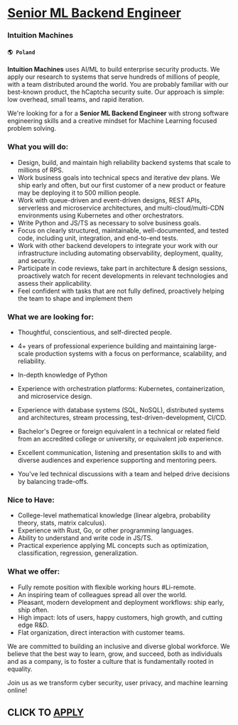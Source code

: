 # [Senior ML Backend Engineer](https://www.remotewlb.com/apply/senior-ml-backend-engineer)  
### Intuition Machines  
#### `🌎 Poland`  

**Intuition Machines** uses AI/ML to build enterprise security products. We apply our research to systems that serve hundreds of millions of people, with a team distributed around the world. You are probably familiar with our best-known product, the hCaptcha security suite. Our approach is simple: low overhead, small teams, and rapid iteration.

We're looking for a for a **Senior ML Backend Engineer** with strong software engineering skills and a creative mindset for Machine Learning focused problem solving.

### What you will do:

  * Design, build, and maintain high reliability backend systems that scale to millions of RPS.
  * Work business goals into technical specs and iterative dev plans. We ship early and often, but our first customer of a new product or feature may be deploying it to 500 million people.
  * Work with queue-driven and event-driven designs, REST APIs, serverless and microservice architectures, and multi-cloud/multi-CDN environments using Kubernetes and other orchestrators.
  * Write Python and JS/TS as necessary to solve business goals.
  * Focus on clearly structured, maintainable, well-documented, and tested code, including unit, integration, and end-to-end tests.
  * Work with other backend developers to integrate your work with our infrastructure including automating observability, deployment, quality, and security.
  * Participate in code reviews, take part in architecture & design sessions, proactively watch for recent developments in relevant technologies and assess their applicability.
  * Feel confident with tasks that are not fully defined, proactively helping the team to shape and implement them

### What we are looking for:

  * Thoughtful, conscientious, and self-directed people.
  * 4+ years of professional experience building and maintaining large-scale production systems with a focus on performance, scalability, and reliability. 
  * In-depth knowledge of Python
  * Experience with orchestration platforms: Kubernetes, containerization, and microservice design.
  * Experience with database systems (SQL, NoSQL), distributed systems and architectures, stream processing, test-driven-development, CI/CD.
  * Bachelor's Degree or foreign equivalent in a technical or related field from an accredited college or university, or equivalent job experience.
  * Excellent communication, listening and presentation skills to and with diverse audiences and experience supporting and mentoring peers.

  * You've led technical discussions with a team and helped drive decisions by balancing trade-offs.  

### Nice to Have:

  * College-level mathematical knowledge (linear algebra, probability theory, stats, matrix calculus).
  * Experience with Rust, Go, or other programming languages.
  * Ability to understand and write code in JS/TS.
  * Practical experience applying ML concepts such as optimization, classification, regression, generalization.

### What we offer:

  * Fully remote position with flexible working hours #Li-remote.
  * An inspiring team of colleagues spread all over the world.
  * Pleasant, modern development and deployment workflows: ship early, ship often.
  * High impact: lots of users, happy customers, high growth, and cutting edge R&D.
  * Flat organization, direct interaction with customer teams.

We are committed to building an inclusive and diverse global workforce. We believe that the best way to learn, grow, and succeed, both as individuals and as a company, is to foster a culture that is fundamentally rooted in equality.

Join us as we transform cyber security, user privacy, and machine learning online!

  
## CLICK TO [APPLY](https://www.remotewlb.com/apply/senior-ml-backend-engineer)

